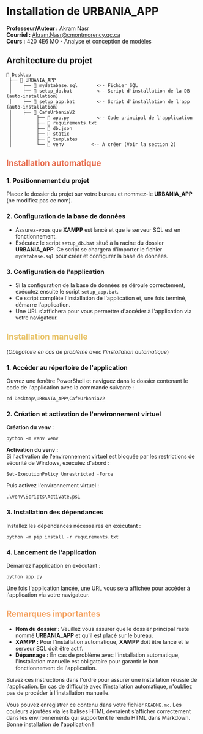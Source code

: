# Installation de URBANIA_APP

**Professeur/Auteur :** Akram Nasr  
**Courriel :** [Akram.Nasr@cmontmorency.qc.ca](mailto:Akram.Nasr@cmontmorency.qc.ca)  
**Cours :** 420 4E6 MO - Analyse et conception de modèles

## Architecture du projet

```
📂 Desktop
 ├── 📂 URBANIA_APP
 │    ├── 📜 mydatabase.sql       <-- Fichier SQL
 │    ├── 📜 setup_db.bat         <-- Script d'installation de la DB (auto-installation)
 │    ├── 📜 setup_app.bat        <-- Script d'installation de l'app (auto-installation)
 │    ├── 📂 CafeUrbaniaV2
 │         ├── 📜 app.py          <-- Code principal de l'application
 │         ├── 📜 requirements.txt
 │         ├── 📜 db.json
 │         ├── 📂 static
 │         ├── 📂 templates
 │         └── 📂 venv          <-- À créer (Voir la section 2)

```
## <span style="color:#e76f51;">Installation automatique</span>

### 1. Positionnement du projet  
Placez le dossier du projet sur votre bureau et nommez-le **URBANIA_APP** (ne modifiez pas ce nom).

### 2. Configuration de la base de données  
- Assurez-vous que **XAMPP** est lancé et que le serveur SQL est en fonctionnement.  
- Exécutez le script `setup_db.bat` situé à la racine du dossier **URBANIA_APP**. Ce script se chargera d'importer le fichier `mydatabase.sql` pour créer et configurer la base de données.

### 3. Configuration de l'application  
- Si la configuration de la base de données se déroule correctement, exécutez ensuite le script `setup_app.bat`.  
- Ce script complète l'installation de l'application et, une fois terminé, démarre l'application.  
- Une URL s'affichera pour vous permettre d'accéder à l'application via votre navigateur.

## <span style="color:#e9c46a;">Installation manuelle</span>  
(*Obligatoire en cas de problème avec l'installation automatique*)

### 1. Accéder au répertoire de l'application  
Ouvrez une fenêtre PowerShell et naviguez dans le dossier contenant le code de l'application avec la commande suivante :  

```
cd Desktop\URBANIA_APP\CafeUrbaniaV2
```

### 2. Création et activation de l'environnement virtuel  
**Création du venv :**  
```
python -m venv venv
```

**Activation du venv :**  
Si l'activation de l'environnement virtuel est bloquée par les restrictions de sécurité de Windows, exécutez d'abord :  
```
Set-ExecutionPolicy Unrestricted -Force
```

Puis activez l'environnement virtuel :  
```
.\venv\Scripts\Activate.ps1
```

### 3. Installation des dépendances  
Installez les dépendances nécessaires en exécutant :  
```
python -m pip install -r requirements.txt
```

### 4. Lancement de l'application  
Démarrez l'application en exécutant :  

```
python app.py
```
Une fois l'application lancée, une URL vous sera affichée pour accéder à l'application via votre navigateur.

## <span style="color:#f4a261;">Remarques importantes</span>

- **Nom du dossier :** Veuillez vous assurer que le dossier principal reste nommé **URBANIA_APP** et qu'il est placé sur le bureau.  
- **XAMPP :** Pour l'installation automatique, **XAMPP** doit être lancé et le serveur SQL doit être actif.  
- **Dépannage :** En cas de problème avec l'installation automatique, l'installation manuelle est obligatoire pour garantir le bon fonctionnement de l'application.

Suivez ces instructions dans l'ordre pour assurer une installation réussie de l'application. En cas de difficulté avec l'installation automatique, n'oubliez pas de procéder à l'installation manuelle.

Vous pouvez enregistrer ce contenu dans votre fichier `README.md`. Les couleurs ajoutées via les balises HTML devraient s'afficher correctement dans les environnements qui supportent le rendu HTML dans Markdown. Bonne installation de l'application !
